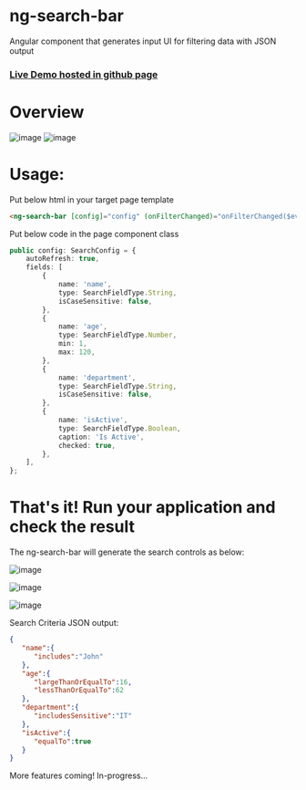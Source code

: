 # ng-search-bar
Angular component that generates input UI for filtering data with JSON output

### [Live Demo hosted in github page](https://ryowu.github.io/ng-search-bar/)

# Overview
![image](https://github.com/ryowu/ng-search-bar/assets/4537570/2eae2dfb-bfe1-44e7-ac58-2afb6ed8a1dc)
![image](https://github.com/ryowu/ng-search-bar/assets/4537570/3456f31a-3aab-4344-93d3-771d0c7f0c98)

# Usage:
Put below html in your target page template

```html
<ng-search-bar [config]="config" (onFilterChanged)="onFilterChanged($event)"></ng-search-bar>
```

Put below code in the page component class

```typescript
public config: SearchConfig = {
	autoRefresh: true,
	fields: [
		{
			name: 'name',
			type: SearchFieldType.String,
			isCaseSensitive: false,
		},
		{
			name: 'age',
			type: SearchFieldType.Number,
			min: 1,
			max: 120,
		},
		{
			name: 'department',
			type: SearchFieldType.String,
			isCaseSensitive: false,
		},
		{
			name: 'isActive',
			type: SearchFieldType.Boolean,
			caption: 'Is Active',
			checked: true,
		},
	],
};
```

# That's it! Run your application and check the result

The ng-search-bar will generate the search controls as below:

![image](https://github.com/ryowu/ng-search-bar/assets/4537570/de9f8f67-2dab-4d69-ba76-35192d5f765c)

![image](https://github.com/ryowu/ng-search-bar/assets/4537570/eb4c3ab5-006f-462d-8e71-2e169cb4df29)

![image](https://github.com/ryowu/ng-search-bar/assets/4537570/32eec526-f0ae-43ca-ab12-675c2c802dc1)

Search Criteria JSON output:

```json
{
   "name":{
      "includes":"John"
   },
   "age":{
      "largeThanOrEqualTo":16,
      "lessThanOrEqualTo":62
   },
   "department":{
      "includesSensitive":"IT"
   },
   "isActive":{
      "equalTo":true
   }
}
```

More features coming!
In-progress...
